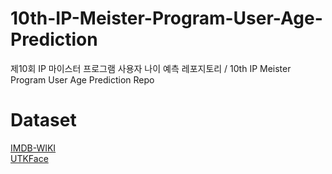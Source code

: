 # 10th-IP-Meister-Program-User-Age-Prediction
제10회 IP 마이스터 프로그램 사용자 나이 예측 레포지토리 / 10th IP Meister Program User Age Prediction Repo

# Dataset
[IMDB-WIKI](https://data.vision.ee.ethz.ch/cvl/rrothe/imdb-wiki/)<br/>
[UTKFace](https://susanqq.github.io/UTKFace/)
